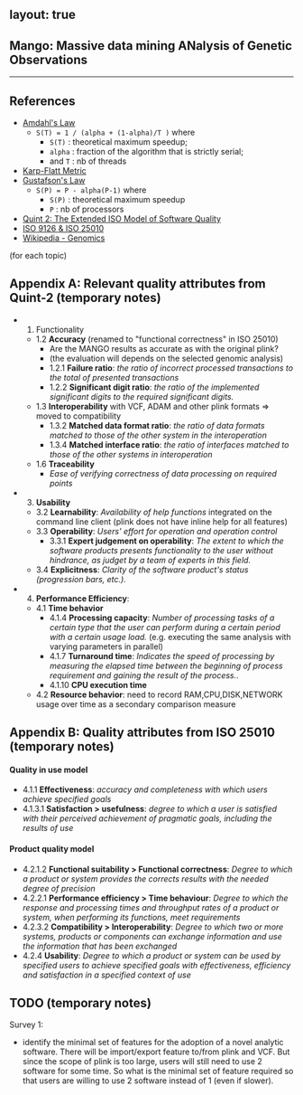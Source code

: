 
layout: true
---

## Mango: Massive data mining ANalysis of Genetic Observations

---

## References

- [Amdahl's Law](http://en.wikipedia.org/wiki/Amdahl's_law)
  - `S(T) = 1 / (alpha + (1-alpha)/T )`  where
    - `S(T)` : theoretical maximum speedup;
    - `alpha` : fraction of the algorithm that is strictly serial;
    - and `T` : nb of threads
- [Karp-Flatt Metric](http://en.wikipedia.org/wiki/Karp–Flatt_metric)
- [Gustafson's Law](http://en.wikipedia.org/wiki/Gustafson%27s_law)
  - `S(P) = P - alpha(P-1)` where
    - `S(P)` : theoretical maximum speedup
    - `P` : nb of processors
- [Quint 2: The Extended ISO Model of Software Quality](http://foswiki.cs.uu.nl/foswiki/pub/Swa/CourseLiterature/QUINT2.pdf)
- [ISO 9126 & ISO 25010](http://en.wikipedia.org/wiki/ISO/IEC_9126)
- [Wikipedia - Genomics](http://en.wikipedia.org/wiki/Genomics)

(for each topic)

## Appendix A: Relevant quality attributes from Quint-2 (temporary notes)

  - 1. Functionality
    - 1.2 **Accuracy** (renamed to "functional correctness" in ISO 25010)
      - Are the MANGO results as accurate as with the original plink?
      - (the evaluation will depends on the selected genomic analysis)
      - 1.2.1 **Failure ratio**: *the ratio of incorrect processed transactions to the total of presented transactions*
      - 1.2.2 **Significant digit ratio**: *the ratio of the implemented significant digits to the required significant digits.*
    - 1.3 **Interoperability** with VCF, ADAM and other plink formats => moved to compatibility
      - 1.3.2 **Matched data format ratio**: *the ratio of data formats matched to those of the other system in the interoperation*
      - 1.3.4 **Matched interface ratio**: *the ratio of interfaces matched to those of the other systems in interoperation*
    - 1.6 **Traceability**
      - *Ease of verifying correctness of data processing on required points*
  - 3. **Usability**
    - 3.2 **Learnability**: *Availability of help functions* integrated on the command line client (plink does not have inline help for all features)
    - 3.3 **Operability**: *Users' effort for operation and operation control*
      - 3.3.1 **Expert judgement on operability**: *The extent to which the software products presents functionality to the user without hindrance, as judget by a team of experts in this field.*
    - 3.4 **Explicitness**: *Clarity of the software product's status (progression bars, etc.).*
  - 4. **Performance Efficiency**:
    - 4.1 **Time behavior**
      - 4.1.4 **Processing capacity**: *Number of processing tasks of a certain type that the user can perform during a certain period with a certain usage load.* (e.g. executing the same analysis with varying parameters in parallel)
      - 4.1.7 **Turnaround time**: *Indicates the speed of processing by measuring the elapsed time between the beginning of process requirement and gaining the result of the process.*.
      - 4.1.10 **CPU execution time**
    - 4.2 **Resource behavior**: need to record RAM,CPU,DISK,NETWORK usage over time as a secondary comparison measure

## Appendix B: Quality attributes from ISO 25010 (temporary notes)

#### **Quality in use model**
- 4.1.1 **Effectiveness**: *accuracy and completeness with which users achieve specified goals*
- 4.1.3.1 **Satisfaction > usefulness**: *degree to which a user is satisfied with their perceived achievement of pragmatic goals, including the results of use*

#### **Product quality model**
- 4.2.1.2 **Functional suitability > Functional correctness**: *Degree to which a product or system provides the corrects results with the needed degree of precision*
- 4.2.2.1 **Performance efficiency > Time behaviour**: *Degree to which the response and processing times and throughput rates of a product or system, when performing its functions, meet requirements*
- 4.2.3.2 **Compatibility > Interoperability**: *Degree to which two or more systems, products or components can exchange information and use the information that has been exchanged*
- 4.2.4 **Usability**: *Degree to which a product or system can be used by specified users to achieve specified goals with effectiveness, efficiency and satisfaction in a specified context of use*


## TODO (temporary notes)
Survey 1:
- identify the minimal set of features for the adoption of a novel analytic software. There will be import/export feature to/from plink and VCF. But since the scope of plink is too large, users will still need to use 2 software for some time. So what is the minimal set of feature required so that users are willing to use 2 software instead of 1 (even if slower).
